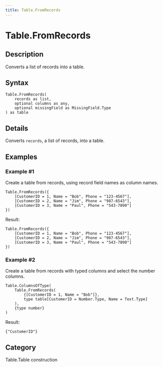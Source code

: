 ```yaml
---
title: Table.FromRecords
---
```


# Table.FromRecords


## Description

Converts a list of records into a table.


## Syntax

```powerquery
Table.FromRecords(
    records as list,
    optional columns as any,
    optional missingField as MissingField.Type
) as table
```


## Details

Converts <code>records</code>, a list of records, into a table.


## Examples

### Example #1 
Create a table from records, using record field names as column names.
```powerquery
Table.FromRecords({
    [CustomerID = 1, Name = "Bob", Phone = "123-4567"],
    [CustomerID = 2, Name = "Jim", Phone = "987-6543"],
    [CustomerID = 3, Name = "Paul", Phone = "543-7890"]
})
```

Result: 
```powerquery
Table.FromRecords({
    [CustomerID = 1, Name = "Bob", Phone = "123-4567"],
    [CustomerID = 2, Name = "Jim", Phone = "987-6543"],
    [CustomerID = 3, Name = "Paul", Phone = "543-7890"]
})
```


### Example #2 
Create a table from records with typed columns and select the number columns.
```powerquery
Table.ColumnsOfType(
    Table.FromRecords(
        {[CustomerID = 1, Name = "Bob"]},
        type table[CustomerID = Number.Type, Name = Text.Type]
    ),
    {type number}
)
```

Result: 
```powerquery
{"CustomerID"}
```




## Category
Table.Table construction
